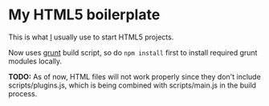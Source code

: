 # My HTML5 boilerplate

This is what [I](http://twitter.com/yellowled) usually use to start HTML5 projects.

Now uses [grunt](http://gruntjs.com) build script, so do `npm install` first to install required grunt modules locally.

**TODO:** As of now, HTML files will not work properly since they don't include scripts/plugins.js, which is being combined with scripts/main.js in the build process.